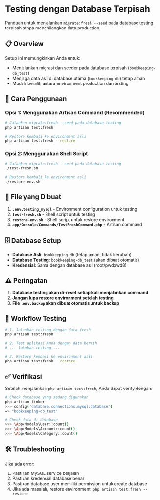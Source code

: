 # Testing dengan Database Terpisah

Panduan untuk menjalankan `migrate:fresh --seed` pada database testing terpisah tanpa menghilangkan data production.

## 📋 Overview

Setup ini memungkinkan Anda untuk:

-   Menjalankan migrasi dan seeder pada database terpisah (`bookkeeping-db_test`)
-   Menjaga data asli di database utama (`bookkeeping-db`) tetap aman
-   Mudah beralih antara environment production dan testing

## 🚀 Cara Penggunaan

### Opsi 1: Menggunakan Artisan Command (Recommended)

```bash
# Jalankan migrate:fresh --seed pada database testing
php artisan test:fresh

# Restore kembali ke environment asli
php artisan test:fresh --restore
```

### Opsi 2: Menggunakan Shell Script

```bash
# Jalankan migrate:fresh --seed pada database testing
./test-fresh.sh

# Restore kembali ke environment asli
./restore-env.sh
```

## 📁 File yang Dibuat

1. **`.env.testing_mysql`** - Environment configuration untuk testing
2. **`test-fresh.sh`** - Shell script untuk testing
3. **`restore-env.sh`** - Shell script untuk restore environment
4. **`app/Console/Commands/TestFreshCommand.php`** - Artisan command

## 🗄️ Database Setup

-   **Database Asli**: `bookkeeping-db` (tetap aman, tidak berubah)
-   **Database Testing**: `bookkeeping-db_test` (akan dibuat otomatis)
-   **Kredensial**: Sama dengan database asli (root/pwdpwd8)

## ⚠️ Peringatan

1. **Database testing akan di-reset setiap kali menjalankan command**
2. **Jangan lupa restore environment setelah testing**
3. **File `.env.backup` akan dibuat otomatis untuk backup**

## 🔄 Workflow Testing

```bash
# 1. Jalankan testing dengan data fresh
php artisan test:fresh

# 2. Test aplikasi Anda dengan data bersih
# ... lakukan testing ...

# 3. Restore kembali ke environment asli
php artisan test:fresh --restore
```

## ✅ Verifikasi

Setelah menjalankan `php artisan test:fresh`, Anda dapat verify dengan:

```bash
# Check database yang sedang digunakan
php artisan tinker
>>> config('database.connections.mysql.database')
=> "bookkeeping-db_test"

# Check data di database
>>> \App\Models\User::count()
>>> \App\Models\Account::count()
>>> \App\Models\Category::count()
```

## 🛠️ Troubleshooting

Jika ada error:

1. Pastikan MySQL service berjalan
2. Pastikan kredensial database benar
3. Pastikan database user memiliki permission untuk create database
4. Jika ada masalah, restore environment: `php artisan test:fresh --restore`
